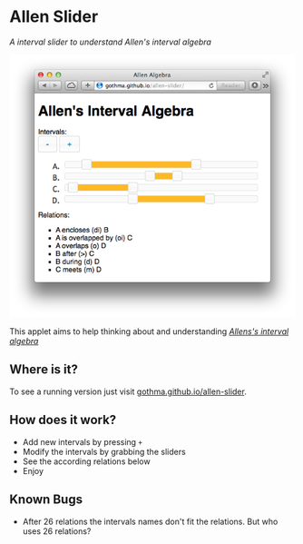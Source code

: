 # Allen Slider
*A interval slider to understand Allen's interval algebra*

![Screenshot of the applet](screenshot.png)

This applet aims to help thinking about and understanding [*Allens's interval algebra*](http://en.wikipedia.org/wiki/Allen's_interval_algebra)

## Where is it?
To see a running version just visit [gothma.github.io/allen-slider](http://gothma.github.io/allen-slider).

## How does it work?

* Add new intervals by pressing `+`
* Modify the intervals by grabbing the sliders
* See the according relations below
* Enjoy

## Known Bugs

* After 26 relations the intervals names don't fit the relations. But who uses 26 relations?